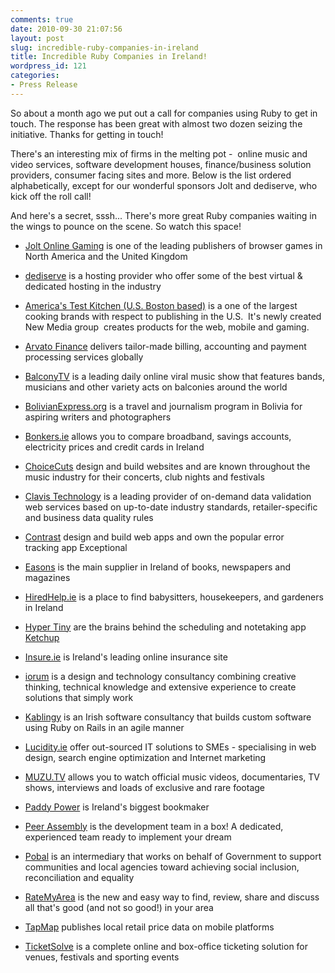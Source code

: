 ```yaml
---
comments: true
date: 2010-09-30 21:07:56
layout: post
slug: incredible-ruby-companies-in-ireland
title: Incredible Ruby Companies in Ireland!
wordpress_id: 121
categories:
- Press Release
---
```


So about a month ago we put out a call for companies using Ruby to get in touch. The response has been great with almost two dozen seizing the initiative. Thanks for getting in touch!

There's an interesting mix of firms in the melting pot -  online music and video services, software development houses, finance/business solution providers, consumer facing sites and more. Below is the list ordered alphabetically, except for our wonderful sponsors Jolt and dediserve, who kick off the roll call!

And here's a secret, sssh... There's more great Ruby companies waiting in the wings to pounce on the scene. So watch this space!



	
  * [Jolt Online Gaming](http://joltonline.com/) is one of the leading publishers of browser games in North America and the United Kingdom

	
  * [dediserve](https://dediserve.com/) is a hosting provider who offer some of the best virtual & dedicated hosting in the industry

	
  * [America's Test Kitchen (U.S. Boston based)](http://www.americastestkitchen.com) is a one of the largest  cooking brands with respect to publishing in the U.S.  It's newly created New  Media group  creates products for the web, mobile and  gaming.

	
  * [Arvato Finance](http://www.arvatofinance.com/) delivers tailor-made billing, accounting and payment processing services globally

	
  * [BalconyTV](http://www.balconytv.com/) is a leading daily online viral music show that features bands, musicians and other variety acts on balconies around the world

	
  * [BolivianExpress.org](http://www.bolivianexpress.org/) is a travel and journalism program in Bolivia for aspiring writers and photographers

	
  * [Bonkers.ie](http://www.bonkers.ie/) allows you to compare broadband, savings accounts, electricity prices and credit cards in Ireland

	
  * [ChoiceCuts](http://www.workwithchoicecuts.com/) design and build websites and are known throughout the music industry for their concerts, club nights and festivals

	
  * [Clavis Technology](http://www.clavistechnology.com/) is a leading provider of on-demand data validation web services based on up-to-date industry standards, retailer-specific and business data quality rules

	
  * [Contrast](http://www.contrast.ie/) design and build web apps and own  the popular error tracking app Exceptional

	
  * [Easons](http://www.eason.ie/) is the main supplier in Ireland of books, newspapers and magazines

	
  * [HiredHelp.ie](http://hiredhelp.ie/) is a place to find babysitters, housekeepers, and gardeners in Ireland

	
  * [Hyper Tiny](http://www.hypertiny.ie/) are the brains behind the scheduling and notetaking app [Ketchup](http://www.useketchup.com/)

	
  * [Insure.ie](http://www.insure.ie/) is Ireland's leading online insurance site

	
  * [iorum](http://iorum.ie/) is a design and technology consultancy combining creative  thinking, technical knowledge and extensive experience to create  solutions that simply work

	
  * [Kablingy](http://kablingy.ie/) is an Irish software consultancy that builds custom software using Ruby on Rails in an agile  manner

	
  * [Lucidity.ie](http://www.lucidity.ie/) offer out-sourced IT solutions to SMEs - specialising in web design, search engine optimization and Internet marketing

	
  * [MUZU.TV](http://www.muzu.tv) allows you to watch official music videos, documentaries, TV shows, interviews and loads of exclusive and rare footage

	
  * [Paddy Power](http://www.paddypower.com) is Ireland's biggest bookmaker

	
  * [Peer Assembly](http://peerassembly.com/) is the development team in a box! A dedicated, experienced team ready to implement your dream

	
  * [Pobal](https://www.pobal.ie/) is an intermediary that works on behalf of Government to support communities and local agencies toward achieving social inclusion, reconciliation and equality

	
  * [RateMyArea](http://dublin.ratemyarea.com/) is the new and easy way to find, review, share and discuss all that's good (and not so good!) in your area

	
  * [TapMap](http://www.tapmap.com/) publishes local retail price data on mobile platforms

	
  * [TicketSolve](http://www.ticketsolve.com/) is a complete online and box-office ticketing solution for venues, festivals and sporting events


